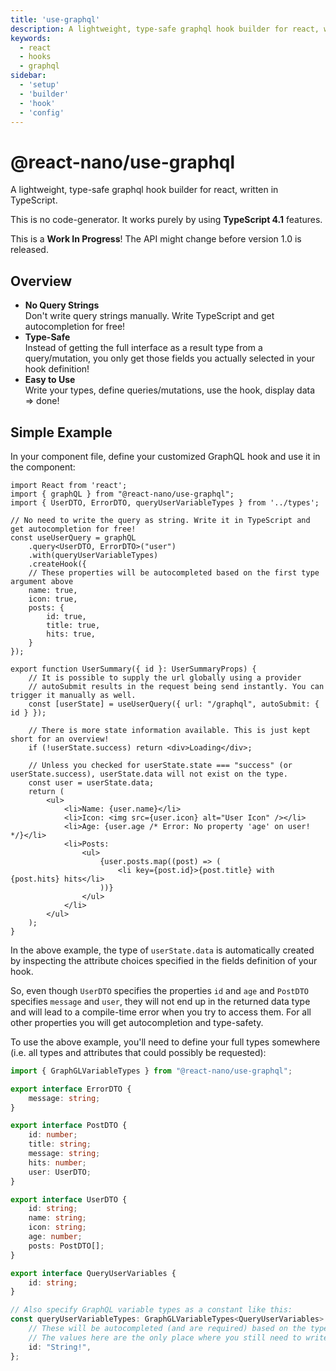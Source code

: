 ```yaml
---
title: 'use-graphql'
description: A lightweight, type-safe graphql hook builder for react, written in TypeScript.
keywords:
  - react
  - hooks
  - graphql
sidebar:
  - 'setup'
  - 'builder'
  - 'hook'
  - 'config'
---
```


# @react-nano/use-graphql

A lightweight, type-safe graphql hook builder for react, written in TypeScript.

This is no code-generator. It works purely by using **TypeScript 4.1** features.

This is a **Work In Progress**! The API might change before version 1.0 is released.

## Overview

- **No Query Strings**\
Don't write query strings manually. Write TypeScript and get autocompletion for free!
- **Type-Safe**\
Instead of getting the full interface as a result type from a query/mutation, you only get those fields you actually selected in your hook definition!
- **Easy to Use**\
Write your types, define queries/mutations, use the hook, display data => done!

## Simple Example

In your component file, define your customized GraphQL hook and use it in the component:
```tsx
import React from 'react';
import { graphQL } from "@react-nano/use-graphql";
import { UserDTO, ErrorDTO, queryUserVariableTypes } from '../types';

// No need to write the query as string. Write it in TypeScript and get autocompletion for free!
const useUserQuery = graphQL
    .query<UserDTO, ErrorDTO>("user")
    .with(queryUserVariableTypes)
    .createHook({
    // These properties will be autocompleted based on the first type argument above
    name: true,
    icon: true,
    posts: {
        id: true,
        title: true,
        hits: true,
    }
});

export function UserSummary({ id }: UserSummaryProps) {
    // It is possible to supply the url globally using a provider
    // autoSubmit results in the request being send instantly. You can trigger it manually as well.
    const [userState] = useUserQuery({ url: "/graphql", autoSubmit: { id } });

    // There is more state information available. This is just kept short for an overview!
    if (!userState.success) return <div>Loading</div>;

    // Unless you checked for userState.state === "success" (or userState.success), userState.data will not exist on the type.
    const user = userState.data;
    return (
        <ul>
            <li>Name: {user.name}</li>
            <li>Icon: <img src={user.icon} alt="User Icon" /></li>
            <li>Age: {user.age /* Error: No property 'age' on user! */}</li>
            <li>Posts:
                <ul>
                    {user.posts.map((post) => (
                        <li key={post.id}>{post.title} with {post.hits} hits</li>
                    ))}
                </ul>
            </li>
        </ul>
    );
}

```

In the above example, the type of `userState.data` is automatically created by inspecting the attribute choices specified in the fields definition of your hook.

So, even though `UserDTO` specifies the properties `id` and `age` and `PostDTO` specifies `message` and `user`, they will not end up in the returned data type and will lead to a compile-time error when you try to access them. For all other properties you will get autocompletion and type-safety.

To use the above example, you'll need to define your full types somewhere (i.e. all types and attributes that could possibly be requested):

```TypeScript
import { GraphGLVariableTypes } from "@react-nano/use-graphql";

export interface ErrorDTO {
    message: string;
}

export interface PostDTO {
    id: number;
    title: string;
    message: string;
    hits: number;
    user: UserDTO;
}

export interface UserDTO {
    id: string;
    name: string;
    icon: string;
    age: number;
    posts: PostDTO[];
}

export interface QueryUserVariables {
    id: string;
}

// Also specify GraphQL variable types as a constant like this:
const queryUserVariableTypes: GraphGLVariableTypes<QueryUserVariables> = {
    // These will be autocompleted (and are required) based on the type argument above
    // The values here are the only place where you still need to write GraphQL types.
    id: "String!",
};

```
